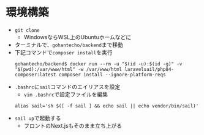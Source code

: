 # 環境構築
- `git clone`
  - WindowsならWSL上のUbuntuホームなどに
- ターミナルで、`gohantecho/backend`まで移動
- 下記コマンドで`composer install`を実行
  ```shell
  gohantecho/backend$ docker run --rm -u "$(id -u):$(id -g)" -v "$(pwd):/var/www/html" -w /var/www/html laravelsail/php84-composer:latest composer install --ignore-platform-reqs
  ```
- `.bashrc`に`sail`コマンドのエイリアスを設定
  - `vim .bashrc`で設定ファイルを編集  
  ```
  alias sail='sh $([ -f sail ] && echo sail || echo vendor/bin/sail)'
  ```
- `sail up`で起動する
  - フロントのNext.jsもそのまま立ち上がる
